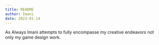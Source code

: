 ```yaml
---
title: README
author: Imani
date: 2023-01-14
---
```


As Always Imani attempts to fully encompasse my creative endeavors not only my game design work. 

